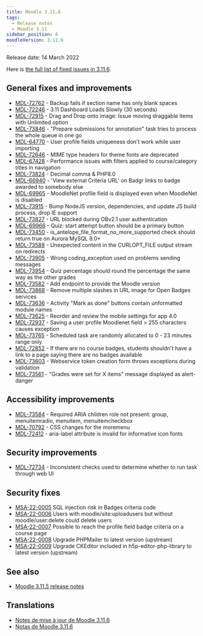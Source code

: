 ```yaml
---
title: Moodle 3.11.6
tags:
  - Release notes
  - Moodle 3.11
sidebar_position: 6
moodleVersion: 3.11.6
---
```

Release date: 14 March 2022

Here is [the full list of fixed issues in 3.11.6](https://tracker.moodle.org/secure/IssueNavigator!executeAdvanced.jspa?jqlQuery=project+%3D+mdl+AND+resolution+%3D+fixed+AND+fixVersion+in+%28%223.11.6%22%29+ORDER+BY+priority+DESC&runQuery=true&clear=true).

## General fixes and improvements

- [MDL-72762](https://tracker.moodle.org/browse/MDL-72762) - Backup fails if section name has only blank spaces
- [MDL-72246](https://tracker.moodle.org/browse/MDL-72246) - 3.11 Dashboard Loads Slowly (30 seconds)
- [MDL-72915](https://tracker.moodle.org/browse/MDL-72915) - Drag and Drop onto image: Issue moving draggable items with Unlimited option
- [MDL-73846](https://tracker.moodle.org/browse/MDL-73846) - "Prepare submissions for annotation" task tries to process the whole queue in one go
- [MDL-64770](https://tracker.moodle.org/browse/MDL-64770) - User profile fields uniqueness don't work while user importing
- [MDL-72646](https://tracker.moodle.org/browse/MDL-72646) - MIME type headers for theme fonts are deprecated
- [MDL-67428](https://tracker.moodle.org/browse/MDL-67428) - Performance issues with filters applied to course/category titles in navigation
- [MDL-73824](https://tracker.moodle.org/browse/MDL-73824) - Decimal comma & PHP8.0
- [MDL-66940](https://tracker.moodle.org/browse/MDL-66940) - 'View external Criteria URL' on Badgr links to badge awarded to somebody else
- [MDL-69965](https://tracker.moodle.org/browse/MDL-69965) - MoodleNet profile field is displayed even when MoodleNet is disabled
- [MDL-73915](https://tracker.moodle.org/browse/MDL-73915) - Bump NodeJS version, dependencies, and update JS build process, drop IE support
- [MDL-73827](https://tracker.moodle.org/browse/MDL-73827) - URL blocked during OBv2.1 user authentication
- [MDL-69966](https://tracker.moodle.org/browse/MDL-69966) - Quiz: start attempt button should be a primary button
- [MDL-73450](https://tracker.moodle.org/browse/MDL-73450) - is_antelope_file_format_no_more_supported check should return true on Aurora MySQL 8.0+
- [MDL-73588](https://tracker.moodle.org/browse/MDL-73588) - Unexpected content in the CURLOPT_FILE output stream on redirects
- [MDL-73905](https://tracker.moodle.org/browse/MDL-73905) - Wrong coding_exception used on problems sending messages
- [MDL-73954](https://tracker.moodle.org/browse/MDL-73954) - Quiz percentage should round the percentage the same way as the other grades
- [MDL-73582](https://tracker.moodle.org/browse/MDL-73582) - Add endpoint to provide the Moodle version
- [MDL-73868](https://tracker.moodle.org/browse/MDL-73868) - Remove multiple slashes in URL image for Open Badges services
- [MDL-73636](https://tracker.moodle.org/browse/MDL-73636) - Activity "Mark as done" buttons contain unformatted module names
- [MDL-73625](https://tracker.moodle.org/browse/MDL-73625) - Reorder and review the mobile settings for app 4.0
- [MDL-72937](https://tracker.moodle.org/browse/MDL-72937) - Saving a user profile Moodlenet field > 255 characters causes exception
- [MDL-73765](https://tracker.moodle.org/browse/MDL-73765) - Scheduled task are randomly allocated to 0 - 23 minutes range only
- [MDL-72852](https://tracker.moodle.org/browse/MDL-72852) - If there are no course badges, students shouldn't have a link to a page saying there are no badges available
- [MDL-73603](https://tracker.moodle.org/browse/MDL-73603) - Webservice token creation form throws exceptions during validation
- [MDL-73561](https://tracker.moodle.org/browse/MDL-73561) - "Grades were set for X items" message displayed as alert-danger

## Accessibility improvements

- [MDL-73584](https://tracker.moodle.org/browse/MDL-73584) - Required ARIA children role not present: group, menuitemradio, menuitem, menuitemcheckbox
- [MDL-70792](https://tracker.moodle.org/browse/MDL-70792) - CSS changes for the moremenu
- [MDL-72412](https://tracker.moodle.org/browse/MDL-72412) - aria-label attribute is invalid for informative icon fonts

## Security improvements

- [MDL-72734](https://tracker.moodle.org/browse/MDL-72734) - Inconsistent checks used to determine whether to run task through web UI

## Security fixes

- [MSA-22-0005](https://moodle.org/mod/forum/discuss.php?d=432947) SQL injection risk in Badges criteria code
- [MSA-22-0006](https://moodle.org/mod/forum/discuss.php?d=432948) Users with moodle/site:uploadusers but without moodle/user:delete could delete users
- [MSA-22-0007](https://moodle.org/mod/forum/discuss.php?d=432949) Possible to reach the profile field badge criteria on a course page
- [MSA-22-0008](https://moodle.org/mod/forum/discuss.php?d=432950) Upgrade PHPMailer to latest version (upstream)
- [MSA-22-0009](https://moodle.org/mod/forum/discuss.php?d=432951) Upgrade CKEditor included in h5p-editor-php-library to latest version (upstream)

## See also

- [Moodle 3.11.5 release notes](/general/releases/3.11/3.11.5)

## Translations

- [Notes de mise à jour de Moodle 3.11.6](https://docs.moodle.org/fr/Notes_de_mise_à_jour_de_Moodle_3.11.6)
- [Notas de Moodle 3.11.6](https://docs.moodle.org/es/Notas_de_Moodle_3.11.6)
